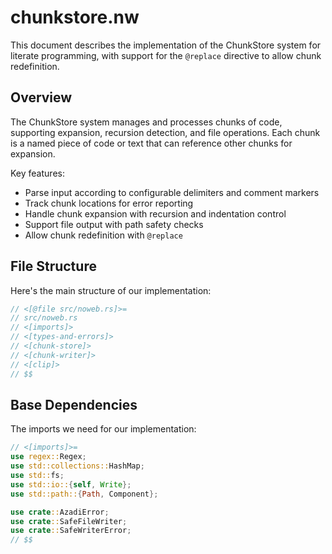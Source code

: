 # chunkstore.nw

This document describes the implementation of the ChunkStore system for literate programming, with support for the `@replace` directive to allow chunk redefinition.

## Overview

The ChunkStore system manages and processes chunks of code, supporting expansion, recursion detection, and file operations. Each chunk is a named piece of code or text that can reference other chunks for expansion.

Key features:
- Parse input according to configurable delimiters and comment markers
- Track chunk locations for error reporting
- Handle chunk expansion with recursion and indentation control
- Support file output with path safety checks
- Allow chunk redefinition with `@replace`

## File Structure

Here's the main structure of our implementation:

```rust
// <[@file src/noweb.rs]>=
// src/noweb.rs
// <[imports]>
// <[types-and-errors]>
// <[chunk-store]>
// <[chunk-writer]>
// <[clip]>
// $$
```

## Base Dependencies

The imports we need for our implementation:

```rust
// <[imports]>=
use regex::Regex;
use std::collections::HashMap;
use std::fs;
use std::io::{self, Write};
use std::path::{Path, Component};

use crate::AzadiError;
use crate::SafeFileWriter;
use crate::SafeWriterError;
// $$
```
